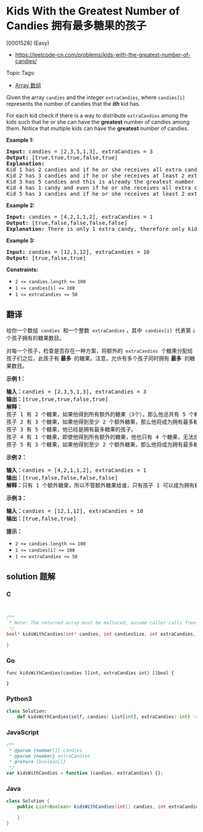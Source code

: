 # Kids With the Greatest Number of Candies 拥有最多糖果的孩子

[0001528] (Easy)

- https://leetcode-cn.com/problems/kids-with-the-greatest-number-of-candies/

Topic Tags:

- [Array 数组](https://leetcode-cn.com/tag/array/)

Given the array `candies` and the integer `extraCandies`, where `candies[i]` represents the number of candies that the **_ith_** kid has.

For each kid check if there is a way to distribute `extraCandies` among the kids such that he or she can have the **greatest** number of candies among them. Notice that multiple kids can have the **greatest** number of candies.

**Example 1:**

<pre><strong>Input:</strong> candies = [2,3,5,1,3], extraCandies = 3
<strong>Output:</strong> [true,true,true,false,true] 
<strong>Explanation:</strong> 
Kid 1 has 2 candies and if he or she receives all extra candies (3) will have 5 candies --- the greatest number of candies among the kids. 
Kid 2 has 3 candies and if he or she receives at least 2 extra candies will have the greatest number of candies among the kids. 
Kid 3 has 5 candies and this is already the greatest number of candies among the kids. 
Kid 4 has 1 candy and even if he or she receives all extra candies will only have 4 candies. 
Kid 5 has 3 candies and if he or she receives at least 2 extra candies will have the greatest number of candies among the kids. 
</pre>

**Example 2:**

<pre><strong>Input:</strong> candies = [4,2,1,1,2], extraCandies = 1
<strong>Output:</strong> [true,false,false,false,false] 
<strong>Explanation:</strong> There is only 1 extra candy, therefore only kid 1 will have the greatest number of candies among the kids regardless of who takes the extra candy.
</pre>

**Example 3:**

<pre><strong>Input:</strong> candies = [12,1,12], extraCandies = 10
<strong>Output:</strong> [true,false,true]
</pre>

**Constraints:**

- `2 <= candies.length <= 100`
- `1 <= candies[i] <= 100`
- `1 <= extraCandies <= 50`

## 翻译

给你一个数组  `candies`  和一个整数  `extraCandies` ，其中  `candies[i]`  代表第 `i` 个孩子拥有的糖果数目。

对每一个孩子，检查是否存在一种方案，将额外的  `extraCandies`  个糖果分配给孩子们之后，此孩子有 **最多**  的糖果。注意，允许有多个孩子同时拥有 **最多**  的糖果数目。

**示例 1：**

<pre><strong>输入：</strong>candies = [2,3,5,1,3], extraCandies = 3
<strong>输出：</strong>[true,true,true,false,true] 
<strong>解释：</strong>
孩子 1 有 2 个糖果，如果他得到所有额外的糖果（3个），那么他总共有 5 个糖果，他将成为拥有最多糖果的孩子。
孩子 2 有 3 个糖果，如果他得到至少 2 个额外糖果，那么他将成为拥有最多糖果的孩子。
孩子 3 有 5 个糖果，他已经是拥有最多糖果的孩子。
孩子 4 有 1 个糖果，即使他得到所有额外的糖果，他也只有 4 个糖果，无法成为拥有糖果最多的孩子。
孩子 5 有 3 个糖果，如果他得到至少 2 个额外糖果，那么他将成为拥有最多糖果的孩子。
</pre>

**示例 2：**

<pre><strong>输入：</strong>candies = [4,2,1,1,2], extraCandies = 1
<strong>输出：</strong>[true,false,false,false,false] 
<strong>解释：</strong>只有 1 个额外糖果，所以不管额外糖果给谁，只有孩子 1 可以成为拥有糖果最多的孩子。
</pre>

**示例 3：**

<pre><strong>输入：</strong>candies = [12,1,12], extraCandies = 10
<strong>输出：</strong>[true,false,true]
</pre>

**提示：**

- `2 <= candies.length <= 100`
- `1 <= candies[i] <= 100`
- `1 <= extraCandies <= 50`

## solution 题解

### C

```c


/**
 * Note: The returned array must be malloced, assume caller calls free().
 */
bool* kidsWithCandies(int* candies, int candiesSize, int extraCandies, int* returnSize){

}
```

### Go

```golang
func kidsWithCandies(candies []int, extraCandies int) []bool {

}
```

### Python3

```python
class Solution:
    def kidsWithCandies(self, candies: List[int], extraCandies: int) -> List[bool]:
```

### JavaScript

```javascript
/**
 * @param {number[]} candies
 * @param {number} extraCandies
 * @return {boolean[]}
 */
var kidsWithCandies = function (candies, extraCandies) {};
```

### Java

```java
class Solution {
    public List<Boolean> kidsWithCandies(int[] candies, int extraCandies) {

    }
}
```
